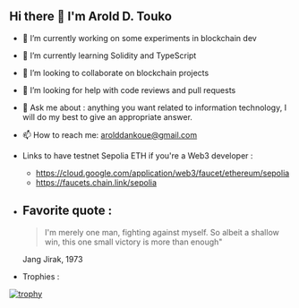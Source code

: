 ## Hi there 👋 I'm Arold D. Touko

- 🔭 I’m currently working on some experiments in blockchain dev
- 🌱 I’m currently learning Solidity and TypeScript
- 👯 I’m looking to collaborate on blockchain projects
- 🤔 I’m looking for help with code reviews and pull requests
- 💬 Ask me about : anything you want related to information technology, I will do my best to give an appropriate answer.
- 📫 How to reach me: arolddankoue@gmail.com
- Links to have testnet Sepolia ETH if you're a Web3 developer :
  - https://cloud.google.com/application/web3/faucet/ethereum/sepolia
  - https://faucets.chain.link/sepolia
- Favorite quote :
  ---
  > I'm merely one man, fighting against myself. So albeit a shallow win, this one small victory is more than enough"

  Jang Jirak, 1973

- Trophies :

[![trophy](https://github-trophies.vercel.app/?username=0xArDANT&theme=onedark)](https://github.com/lucthienphong1120/github-trophies)
